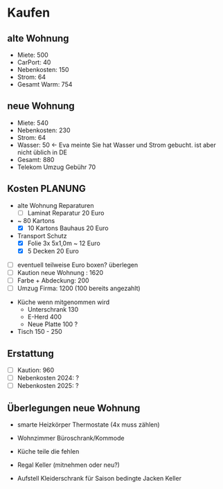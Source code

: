 # Kaufen

## alte Wohnung

- Miete: 500
- CarPort: 40
- Nebenkosten: 150
- Strom: 64
- Gesamt Warm: 754

## neue Wohnung

- Miete: 540
- Nebenkosten: 230
- Strom: 64
- Wasser: 50 <- Eva meinte Sie hat Wasser und Strom gebucht. ist aber nicht üblich in DE
- Gesamt: 880
- Telekom Umzug Gebühr 70

## Kosten PLANUNG

- alte Wohnung Reparaturen
  - [ ] Laminat Reparatur 20 Euro
- ~ 80 Kartons
  - [x] 10 Kartons Bauhaus 20 Euro
- Transport Schutz
  - [x] Folie 3x 5x1,0m ~ 12 Euro
  - [x] 5 Decken 20 Euro
- [ ] eventuell teilweise Euro boxen? überlegen
- [ ] Kaution neue Wohnung : 1620
- [ ] Farbe + Abdeckung: 200
- [ ] Umzug Firma: 1200 (100 bereits angezahlt)
- Küche wenn mitgenommen wird
  - Unterschrank 130
  - E-Herd 400
  - Neue Platte 100 ?
- Tisch 150 - 250

## Erstattung

- [ ] Kaution: 960
- [ ] Nebenkosten 2024: ?
- [ ] Nebenkosten 2025: ?

## Überlegungen neue Wohnung

- smarte Heizkörper Thermostate (4x muss zählen)

- Wohnzimmer Büroschrank/Kommode
- Küche teile die fehlen
- Regal Keller (mitnehmen oder neu?)
- Aufstell Kleiderschrank für Saison bedingte Jacken Keller
